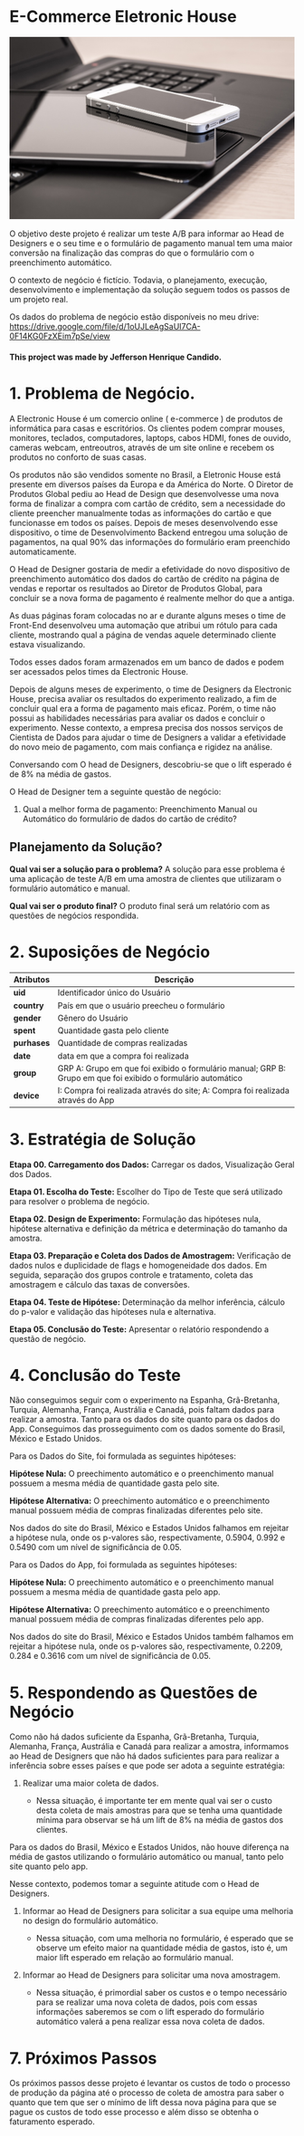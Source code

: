 # E-Commerce Eletronic House

<img src="https://github.com/jefferson-datascience/project_eletronic_house/blob/main/images/logo_eletronic_house.jpg" alt="logo" style="zoom:80%;" />

O objetivo deste projeto é realizar um teste A/B para informar ao Head de Designers e o seu time e o formulário de pagamento manual tem uma maior conversão na finalização das compras do que o formulário com o preenchimento automático.

O contexto de negócio é fictício. Todavia, o planejamento, execução, desenvolvimento e implementação da solução seguem todos os passos de um projeto real.

Os dados do problema de negócio estão disponíveis no meu drive: https://drive.google.com/file/d/1oUJLeAgSaUI7CA-0F14KG0FzXEim7pSe/view

#### This project was made by Jefferson Henrique Candido.

# 1. Problema de Negócio.

  A Electronic House é um comercio online ( e-commerce ) de produtos de informática para casas e escritórios. Os clientes podem comprar mouses, monitores, teclados, computadores, laptops, cabos HDMI, fones de ouvido, cameras webcam, entreoutros, através de um site online e recebem os produtos no conforto de suas casas.

Os produtos não são vendidos somente no Brasil, a Eletronic House está presente em diversos países da Europa e da América do Norte. O Diretor de Produtos Global pediu ao Head de Design que desenvolvesse uma nova forma de finalizar a compra com cartão de crédito, sem a necessidade do cliente preencher manualmente todas as informações do cartão e que funcionasse em todos os países. Depois de meses desenvolvendo esse dispositivo, o time de Desenvolvimento Backend entregou uma solução de pagamentos, na qual 90% das informações do formulário eram preenchido automaticamente.

O Head de Designer gostaria de medir a efetividade do novo dispositivo de preenchimento automático dos dados do cartão de crédito na página de vendas e reportar os resultados ao Diretor de Produtos Global, para concluir se a nova forma de pagamento é realmente melhor do que a antiga.

As duas páginas foram colocadas no ar e durante alguns meses o time de Front-End desenvolveu uma automação que atribui um rótulo para cada cliente, mostrando qual a página de vendas aquele determinado cliente estava visualizando.

Todos esses dados foram armazenados em um banco de dados e podem ser acessados pelos times da Electronic House.

Depois de alguns meses de experimento, o time de Designers da Electronic House, precisa avaliar os resultados do experimento realizado, a fim de concluir qual era a forma de pagamento mais eficaz. Porém, o time não possui as habilidades necessárias para avaliar os dados e concluir o experimento. Nesse contexto, a empresa precisa dos nossos serviços de Cientista de Dados para ajudar o time de Designers a validar a efetividade do novo meio de pagamento, com mais confiança e rigidez na análise.

Conversando com O head de Designers, descobriu-se que o lift esperado é de 8% na média de gastos.

O Head de Designer tem a seguinte questão de negócio:
 
 1. Qual a melhor forma de pagamento: Preenchimento Manual ou Automático do formulário de dados do cartão de crédito?
 
 ## Planejamento da Solução?
 
**Qual vai ser a solução para o problema?** A solução para esse problema é uma aplicação de teste A/B em uma amostra de clientes que utilizaram o formulário automático e manual.
 
**Qual vai ser o produto final?** O produto final será um relatório com as questões de negócios respondida.

# 2. Suposições de Negócio

|   Atributos   |                                                        Descrição                                             |
|---------------|--------------------------------------------------------------------------------------------------------------|
|    **uid**    |                                            Identificador único do Usuário                                    |
|  **country**  |                                     País em que o usuário preecheu o formulário                              |
|   **gender**  |                                                Gênero do Usuário                                             |
|   **spent**   |                                          Quantidade gasta pelo cliente                                       |
|  **purhases** |                                         Quantidade de compras realizadas                                     |
|    **date**   |                                         data em que a compra foi realizada                                   |
|   **group**   | GRP A: Grupo em que foi exibido o formulário manual; GRP B: Grupo em que foi exibido o formulário automático |
|   **device**  |                I: Compra foi realizada através do site; A: Compra foi realizada através do App               | 


# 3. Estratégia de Solução

**Etapa 00. Carregamento dos Dados:** Carregar os dados, Visualização Geral dos Dados.

**Etapa 01. Escolha do Teste:** Escolher do Tipo de Teste que será utilizado para resolver o problema de negócio.

**Etapa 02. Design de Experimento:** Formulação das hipóteses nula, hipótese alternativa e definição da métrica e determinação do tamanho da amostra.

**Etapa 03. Preparação e Coleta dos Dados de Amostragem:** Verificação de dados nulos e duplicidade de flags e homogeneidade dos dados. Em  seguida, separação dos grupos controle e tratamento, coleta das amostragem e cálculo das taxas de conversões.

**Etapa 04. Teste de Hipótese:** Determinação da melhor inferência, cálculo do p-valor e validação das hipóteses nula e alternativa.

**Etapa 05. Conclusão do Teste:** Apresentar o relatório respondendo a questão de negócio.

# 4. Conclusão do Teste

Não conseguimos seguir com o experimento na Espanha, Grã-Bretanha, Turquia, Alemanha, França, Austrália e Canadá, pois faltam dados para realizar a amostra. Tanto para os dados do site quanto para os dados do App. Conseguimos das prosseguimento com os dados somente do Brasil, México e Estado Unidos.

Para os Dados do Site, foi formulada as seguintes hipóteses:

**Hipótese Nula:** O preechimento automático e o preenchimento manual possuem a mesma média de quantidade gasta pelo site.

**Hipótese Alternativa:** O preechimento automático e o preenchimento manual possuem média de compras finalizadas diferentes pelo site.

Nos dados do site do Brasil, México e Estados Unidos falhamos em rejeitar a hipótese nula, onde os p-valores são, respectivamente, 0.5904, 0.992 e 0.5490 com um nível de significância de 0.05. 

Para os Dados do App, foi formulada as seguintes hipóteses:

**Hipótese Nula:** O preechimento automático e o preenchimento manual possuem a mesma média de quantidade gasta pelo app.

**Hipótese Alternativa:** O preechimento automático e o preenchimento manual possuem média de compras finalizadas diferentes pelo app.

Nos dados do site do Brasil, México e Estados Unidos também falhamos em rejeitar a hipótese nula, onde os p-valores são, respectivamente, 0.2209, 0.284 e  0.3616 com um nível de significância de 0.05. 


# 5. Respondendo as Questões de Negócio

Como não há dados suficiente da Espanha, Grã-Bretanha, Turquia, Alemanha, França, Austrália e Canadá para realizar a amostra, informamos ao Head de Designers que não há dados suficientes para para realizar a inferência sobre esses países e que pode ser adota a seguinte estratégia:

1. Realizar uma maior coleta de dados. 
    
    - Nessa situação, é importante ter em mente qual vai ser o custo desta coleta de mais amostras para que se tenha uma quantidade mínima para observar se há um lift de 8% na média de gastos dos clientes.

Para os dados do Brasil, México e Estados Unidos, não houve diferença na média de gastos utilizando o formulário automático ou manual, tanto pelo site quanto pelo app.

Nesse contexto, podemos tomar a seguinte atitude com o Head de Designers.

1. Informar ao Head de Designers para solicitar a sua equipe uma melhoria no design do formulário automático.

    - Nessa situação, com uma melhoria no formulário, é esperado que se observe um efeito maior na quantidade média de gastos, isto é, um maior lift esperado em relação ao formulário manual.
    
    
2. Informar ao Head de Designers para solicitar uma nova amostragem.
    
    - Nessa situação, é primordial saber os custos e o tempo necessário para se realizar uma nova coleta de dados, pois com essas informações saberemos se com o lift esperado do formulário automático valerá a pena realizar essa nova coleta de dados.

# 7. Próximos Passos

  Os próximos passos desse projeto é levantar os custos de todo o processo de produção da página até o processo de coleta de amostra para saber o quanto que tem que ser o mínimo de lift dessa nova página para que se pague os custos de todo esse processo e além disso se obtenha o faturamento esperado.
